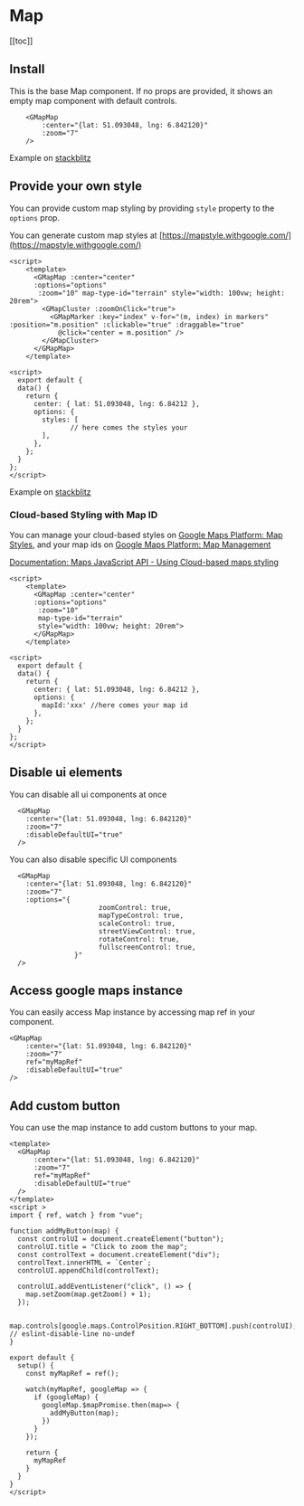 # Map
[[toc]]
## Install

This is the base Map component. If no props are provided, it shows an empty map component with default controls.

```vue
    <GMapMap
        :center="{lat: 51.093048, lng: 6.842120}"
        :zoom="7"
    />
```
Example on [stackblitz](https://stackblitz.com/edit/vue-google-maps-basic-example)

## Provide your own style
You can provide custom map styling by providing `style` property to the `options` prop.

You can generate custom map styles at  [https://mapstyle.withgoogle.com/](https://mapstyle.withgoogle.com/)
```vue{4}
<script>
    <template>
      <GMapMap :center="center"
      :options="options"
       :zoom="10" map-type-id="terrain" style="width: 100vw; height: 20rem">
        <GMapCluster :zoomOnClick="true">
          <GMapMarker :key="index" v-for="(m, index) in markers" :position="m.position" :clickable="true" :draggable="true"
            @click="center = m.position" />
        </GMapCluster>
      </GMapMap>
    </template>

<script>
  export default {
  data() {
    return {
      center: { lat: 51.093048, lng: 6.84212 },
      options: {
        styles: [
               // here comes the styles your
        ],
      },
    };
  }
};
</script>
```

Example on [stackblitz](https://stackblitz.com/edit/vue-google-maps-marker-ssnfbn?file=src/components/ComponentWithMap.vue)

### Cloud-based Styling with Map ID

You can manage your cloud-based styles on [Google Maps Platform: Map Styles](https://console.cloud.google.com/google/maps-apis/studio/styles), and your map ids on [Google Maps Platform: Map Management](https://console.cloud.google.com/google/maps-apis/studio/maps)

[Documentation: Maps JavaScript API - Using Cloud-based maps styling](https://developers.google.com/maps/documentation/javascript/cloud-based-map-styling)

```vue{4}
<script>
    <template>
      <GMapMap :center="center"
      :options="options"
       :zoom="10"
       map-type-id="terrain"
       style="width: 100vw; height: 20rem">
      </GMapMap>
    </template>

<script>
  export default {
  data() {
    return {
      center: { lat: 51.093048, lng: 6.84212 },
      options: {
        mapId:'xxx' //here comes your map id
      },
    };
  }
};
</script>
```

## Disable ui elements
You can disable all ui components at once
```vue{4}
  <GMapMap
    :center="{lat: 51.093048, lng: 6.842120}"
    :zoom="7"
    :disableDefaultUI="true"
  />
```
You can also disable specific UI components

```vue{4-11}
  <GMapMap
    :center="{lat: 51.093048, lng: 6.842120}"
    :zoom="7"
    :options="{
                      zoomControl: true,
                      mapTypeControl: true,
                      scaleControl: true,
                      streetViewControl: true,
                      rotateControl: true,
                      fullscreenControl: true,
                }"
  />
```


## Access google maps instance
You can easily access Map instance by accessing map ref in your component.

```vue
<GMapMap
    :center="{lat: 51.093048, lng: 6.842120}"
    :zoom="7"
    ref="myMapRef"
    :disableDefaultUI="true"
/>
```

## Add custom button
You can use the map instance to add custom buttons to your map.

```vue
<template>
  <GMapMap
      :center="{lat: 51.093048, lng: 6.842120}"
      :zoom="7"
      ref="myMapRef"
      :disableDefaultUI="true"
  />
</template>
<script >
import { ref, watch } from "vue";

function addMyButton(map) {
  const controlUI = document.createElement("button");
  controlUI.title = "Click to zoom the map";
  const controlText = document.createElement("div");
  controlText.innerHTML = `Center`;
  controlUI.appendChild(controlText);
  
  controlUI.addEventListener("click", () => {
    map.setZoom(map.getZoom() + 1);
  });

  map.controls[google.maps.ControlPosition.RIGHT_BOTTOM].push(controlUI); // eslint-disable-line no-undef
}

export default {
  setup() {
    const myMapRef = ref();

    watch(myMapRef, googleMap => {
      if (googleMap) {
        googleMap.$mapPromise.then(map=> {
          addMyButton(map);
        })
      }
    });
    
    return {
      myMapRef
    }
  }
}
</script>
```
